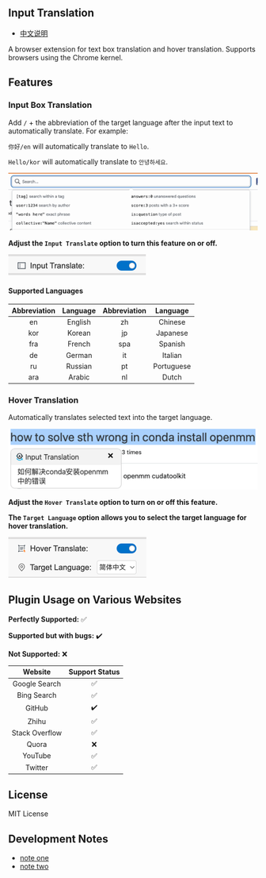 ## Input Translation

- [中文说明](README-zh.md)

A browser extension for text box translation and hover translation. Supports browsers using the Chrome kernel.

## Features
### Input Box Translation
Add ` / ` + the abbreviation of the target language after the input text to automatically translate. For example:

`你好/en` will automatically translate to `Hello`.

`Hello/kor` will automatically translate to `안녕하세요`.

![](./images/input.gif)

**Adjust the `Input Translate` option to turn this feature on or off.**

![](images/input-select.png)

#### Supported Languages

| Abbreviation | Language | Abbreviation | Language |
| :----: | :--------: | :----: | :--------: |
| en | English | zh | Chinese |
| kor | Korean | jp | Japanese |
| fra | French | spa | Spanish |
| de | German | it | Italian |
| ru | Russian | pt | Portuguese |
| ara | Arabic | nl | Dutch |

### Hover Translation
Automatically translates selected text into the target language.

![](images/select-trans.png)

**Adjust the `Hover Translate` option to turn on or off this feature.**

**The `Target Language` option allows you to select the target language for hover translation.**

![](images/hover.png)

## Plugin Usage on Various Websites
**Perfectly Supported:** :white_check_mark:

**Supported but with bugs:** :heavy_check_mark: 

**Not Supported:** :x:

| Website | Support Status |
| :----: | :--------: | 
| Google Search | :white_check_mark:  |
| Bing Search | :white_check_mark:  |  
| GitHub |  :heavy_check_mark: | 
| Zhihu | :white_check_mark:  | 
| Stack Overflow | :white_check_mark:  |  
| Quora | :x:  | 
| YouTube| :white_check_mark:  |  
| Twitter| :white_check_mark:  |  

## License

MIT License

## Development Notes
- [note one](https://kelinkong.github.io/2024/03/05/input-translate/)
- [note two](https://kelinkong.github.io/2024/03/07/input-translation/)
